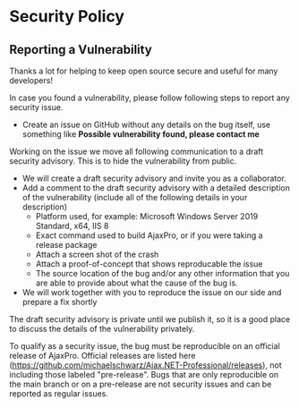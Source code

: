 # Security Policy

## Reporting a Vulnerability

Thanks a lot for helping to keep open source secure and useful for many developers! 

In case you found a vulnerability, please follow following steps to report any security issue.

- Create an issue on GitHub without any details on the bug itself, use something like **Possible vulnerability found, please contact me**

Working on the issue we move all following communication to a draft security advisory. This is to hide the vulnerability from public.

- We will create a draft security advisory and invite you as a collaborator.
- Add a comment to the draft security advisory with a detailed description of the vulnerability (include all of the following details in your description)
   - Platform used, for example: Microsoft Windows Server 2019 Standard, x64, IIS 8
   - Exact command used to build AjaxPro, or if you were taking a release package
   - Attach a screen shot of the crash
   - Attach a proof-of-concept that shows reproducable the issue
   - The source location of the bug and/or any other information that you are able to provide about what the cause of the bug is.
- We will work together with you to reproduce the issue on our side and prepare a fix shortly

The draft security advisory is private until we publish it, so it is a good place to discuss the details of the vulnerability privately.

To qualify as a security issue, the bug must be reproducible on an official release of AjaxPro. Official releases are listed here (https://github.com/michaelschwarz/Ajax.NET-Professional/releases), not including those labeled "pre-release". Bugs that are only reproducible on the main branch or on a pre-release are not security issues and can be reported as regular issues.
